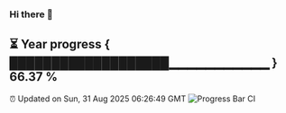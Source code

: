### Hi there 👋
⏳ Year progress { ███████████████████▁▁▁▁▁▁▁▁▁▁▁ } 66.37 %
---
⏰ Updated on Sun, 31 Aug 2025 06:26:49 GMT
![Progress Bar CI](https://github.com/liununu/liununu/workflows/Progress%20Bar%20CI/badge.svg)

